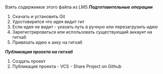 Взять содержимое этого файла из LMS
***Подготовительные операции***
1. Скачать и установить Git
2. Удостоверится что идея видит гит
3. Если идея не видит - указать путь в ручную или перезагрузить идею
4. Зарегистрироваться или использовать существующий аккаунт на гитхаб
5. Привязать идею к акку на гитхаб

***Публикация проекта на гитхаб***

1. Создать проект
2. Публикация проекта - VCS - Share Project on Github